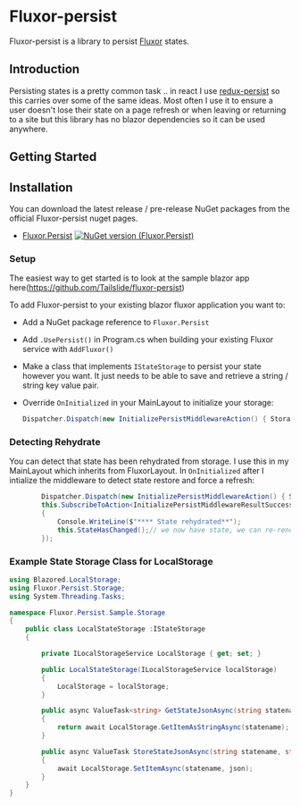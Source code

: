# Fluxor-persist

Fluxor-persist is a library to persist [Fluxor](https://github.com/mrpmorris/Fluxor) states.

## Introduction

Persisting states is a pretty common task .. in react I use [redux-persist](https://github.com/rt2zz/redux-persist) so this carries over some of the same ideas.  Most often I use it to ensure a user doesn't lose their state on a page refresh or when leaving or returning to a site but this library has no blazor dependencies so it can be used anywhere.

## Getting Started

## Installation
You can download the latest release / pre-release NuGet packages from the official Fluxor-persist nuget pages.

* [Fluxor.Persist](https://www.nuget.org/packages/Fluxor.Persist/) [![NuGet version (Fluxor.Persist)](https://img.shields.io/nuget/v/Fluxor.Persist.svg?style=flat-square)](https://www.nuget.org/packages/Fluxor.Persist/)

### Setup

The easiest way to get started is to look at the sample blazor app here(https://github.com/Tailslide/fluxor-persist)

To add Fluxor-persist to your existing blazor fluxor application you want to:


- Add a NuGet package reference to `Fluxor.Persist`
- Add `.UsePersist()` in Program.cs when building your existing Fluxor service with `AddFluxor()`
- Make a class that implements `IStateStorage` to persist your state however you want. It just needs to be able to save and retrieve a string / string key value pair.
- Override `OnInitialized` in your MainLayout to initialize your storage:

    ```C#
    Dispatcher.Dispatch(new InitializePersistMiddlewareAction() { StorageService = new LocalStateStorage(this.localStorage), RehydrateStatesFromStorage = true });
    ```
    
### Detecting Rehydrate

You can detect that state has been rehydrated from storage. I use this in my MainLayout which inherits from FluxorLayout. In `OnInitialized` after I intialize the middleware to detect state restore and force a refresh:

```C#
        Dispatcher.Dispatch(new InitializePersistMiddlewareAction() { StorageService = new LocalStateStorage(this.localStorage), RehydrateStatesFromStorage = true });
        this.SubscribeToAction<InitializePersistMiddlewareResultSuccessAction>(result =>
        {
            Console.WriteLine($"**** State rehydrated**");
            this.StateHasChanged();// we now have state, we can re-render to reflect binding changes
        });
```


### Example State Storage Class for LocalStorage

```c#
using Blazored.LocalStorage;
using Fluxor.Persist.Storage;
using System.Threading.Tasks;

namespace Fluxor.Persist.Sample.Storage
{
    public class LocalStateStorage :IStateStorage
    {

        private ILocalStorageService LocalStorage { get; set; }

        public LocalStateStorage(ILocalStorageService localStorage)
        {
            LocalStorage = localStorage;
        }

        public async ValueTask<string> GetStateJsonAsync(string statename)
        {
            return await LocalStorage.GetItemAsStringAsync(statename);
        }

        public async ValueTask StoreStateJsonAsync(string statename, string json)
        {
            await LocalStorage.SetItemAsync(statename, json);
        }
    }
}
```
